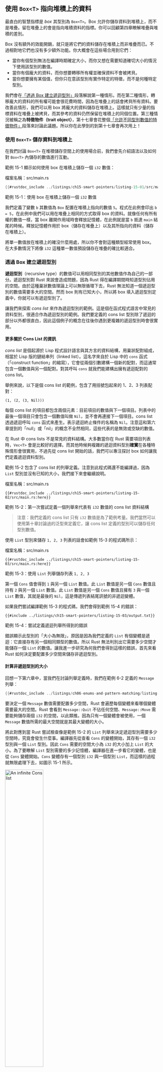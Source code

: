 ## 使用 `Box<T>` 指向堆積上的資料

最直白的智慧指標是 *box* 其型別為 `Box<T>`。Box 允許你儲存資料到堆積上，而不是堆疊。留在堆疊上的會是指向堆積資料的指標。你可以回顧第四章瞭解堆疊與堆積的差別。

Box 沒有額外的效能開銷，就只是將它們的資料儲存在堆積上而非堆疊而已。不過相對地它們也沒有多少額外功能。你大概會在這些場合用到它們：

* 當你有個型別無法在編譯時期確定大小，而你又想在需要知道確切大小的情況下使用該型別的數值。
* 當你有個龐大的資料，而你想要轉移所有權並確保資料不會被拷貝。
* 當你想要擁有某個值，但你只在意該型別有實作特定的特徵，而不是何種特定型別。

我們會在[「透過 Box 建立遞迴型別」](#透過-box-建立遞迴型別)<!-- ignore -->段落解說第一種情形。而在第二種情形，轉移龐大的資料的所有權可能會很花費時間，因為在堆疊上的話會拷貝所有資料。要改善此情形，我們可以用 box 將龐大的資料儲存在堆積上。這樣就只有少量的指標資料在堆疊上被拷貝，而其參考的資料仍然保留在堆積上的同個位置。第三種情況被稱之為**特徵物件（trait object）**，第十七章會花整個[「允許不同型別數值的特徵物件」][trait-objects]<!-- ignore -->段落來討論此議題。所以你在此學到的到第十七章會再次用上！

### 使用 `Box<T>` 儲存資料到堆積上

在我們討論 `Box<T>` 在堆積儲存空間上的使用場合前，我們會先介紹語法以及如何對 `Box<T>` 內儲存的數值進行互動。

範例 15-1 顯示如何使用 box 在堆積上儲存一個 `i32` 數值：

<span class="filename">檔案名稱：src/main.rs</span>

```rust
{{#rustdoc_include ../listings/ch15-smart-pointers/listing-15-01/src/main.rs}}
```

<span class="caption">範例 15-1：使用 box 在堆積上儲存一個 `i32` 數值</span>

我們定義了變數 `b` 其數值為 `Box` 配置在堆積上指向的數值 `5`。程式在此例會印出 `b = 5`，在此例中我們可以用在堆疊上相同的方式取得 box 的資料。就像任何有所有權的數值一樣，當 box 離開作用域時會釋放記憶體，在此例就是當 `b` 抵達 `main` 結尾的時候。釋放記憶體作用於 box（儲存在堆疊上）以及其所指向的資料（儲存在堆積上）。

將單一數值放在堆積上的確沒什麼用處，所以你不會對這種類型經常使用 box。在大多數情況下將像 `i32` 這種單一數值預設儲存在堆疊的確比較適合。

### 透過 Box 建立遞迴型別

**遞迴型別**（recursive type）的數值可以用相同型別的其他數值作為自己的一部分。遞迴型別對 Rust 來說會造成問題，因為 Rust 得在編譯期間時知道型別佔用的空間。由於這種巢狀數值理論上可以無限循環下去，Rust 無法知道一個遞迴型別的數值需要多大的空間。然而 box 則有已知大小，所以將 box 填入遞迴型別定義中，你就可以有遞迴型別了。

讓我們來探索 *cons list* 來作為遞迴型別的範例。這是個在函式程式語言中常見的資料型別，很適合作為遞迴型別的範例。我們要定義的 cons list 型別除了遞迴的部分以外都很直白，因此這個例子的概念在往後你遇到更複雜的遞迴型別時會很實用。

#### 更多關於 Cons List 的資訊

*cons list* 是個起源於 Lisp 程式設計語言與其方言的資料結構，用巢狀配對組成，相當於 Lisp 版的鏈結串列（linked list）。這名字來自於 Lisp 中的 `cons` 函式（「construct function」的縮寫），它會從兩個引數建構一個新的配對，而這通常包含一個數值與另一個配對。對其呼叫 `cons` 就我們能建構出擁有遞迴配對的 cons list。

舉例來說，以下是個 cons list 的範例，包含了用括號包起來的 1、2、3 列表配對：

```text
(1, (2, (3, Nil)))
```

每個 cons list 的項目都包含兩個元素：目前項目的數值與下一個項目。列表中的最後一個項目只會包含一個數值叫做 `Nil`，並不會再連接下一個項目。cons list 透過遞迴呼叫 `cons` 函式來產生。表示遞迴終止條件的名稱為 `Nil`。注意這和第六章提到的「null」或「nil」的概念不全然相同，這些代表的是無效或空缺的數值。

在 Rust 中 cons lists 不是常見的資料結構。大多數當你在 Rust 需要項目列表時，`Vec<T>` 會是比較好的選擇。而其他時候夠複雜的遞迴資料型別**確實**在各種特殊情形會很實用，不過先從 cons list 開始的話，我們可以專注探討 box 如何讓我們定義遞迴資料型別。

範例 15-2 包含了 cons list 的列舉定義。注意到此程式碼還不能編譯過，因為 `List` 型別並沒有已知的大小，我們接下來會繼續說明。

<span class="filename">檔案名稱：src/main.rs</span>

```rust,ignore,does_not_compile
{{#rustdoc_include ../listings/ch15-smart-pointers/listing-15-02/src/main.rs:here}}
```

<span class="caption">範例 15-2：第一次嘗試定義一個列舉來代表有 `i32` 數值的 cons list 資料結構</span>

> 注意：我們定義的 cons list 只有 `i32` 數值是為了範例考量。我們當然可以使用第十章討論過的泛型來定義它，讓 cons list 定義的型別可以儲存任何型別數值。

使用 `List` 型別來儲存 `1, 2, 3` 列表的話會如範例 15-3 的程式碼所示：

<span class="filename">檔案名稱：src/main.rs</span>

```rust,ignore,does_not_compile
{{#rustdoc_include ../listings/ch15-smart-pointers/listing-15-03/src/main.rs:here}}
```

<span class="caption">範例 15-3：使用 `List` 列舉儲存列表 `1, 2, 3`</span>

第一個 `Cons` 值會得到 `1` 與另一個 `List` 數值。此 `List` 數值是另一個 `Cons` 數值且持有 `2` 與另一個 `List` 數值。此 `List` 數值是另一個 `Cons` 數值且擁有 `3` 與一個 `List` 數值，其就是最後的 `Nil`，這是傳遞列表結尾訊號的非遞迴變體。

如果我們嘗試編譯範例 15-3 的程式碼，我們會得到範例 15-4 的錯誤：

```console
{{#include ../listings/ch15-smart-pointers/listing-15-03/output.txt}}
```

<span class="caption">範例 15-4：嘗試定義遞迴列舉所得到的錯誤</span>

錯誤顯示此型別的「大小為無限」，原因是因為我們定義的 `List` 有個變體是遞迴：它直接存有另一個相同類型的數值。所以 Rust 無法判別出它需要多少空間才能儲存一個 `List` 的數值。讓我進一步研究為何我們會得到這樣的錯誤，首先來看 Rust 如何決定要配置多少空間來儲存非遞迴型別。

#### 計算非遞迴型別的大小

回想一下第六章中，當我們在討論列舉定義時，我們在範例 6-2 定義的 `Message` 列舉：

```rust
{{#rustdoc_include ../listings/ch06-enums-and-pattern-matching/listing-06-02/src/main.rs:here}}
```

要決定一個 `Message` 數值需要配置多少空間，Rust 會遍歷每個變體來看哪個變體需要最大的空間。Rust 會看到 `Message::Quit` 不佔任何空間、`Message::Move` 需要能夠儲存兩個 `i32` 的空間，以此類推。因為只有一個變體會被使用，一個 `Message` 數值所需的最大空間就是其最大變體的大小。

將此對應到當 Rust 嘗試檢查像是範例 15-2 的 `List` 列舉來決定遞迴型別需要多少空間時，究竟會發生什麼事。編譯器先從查看 `Cons` 的變體開始，其存有一個 `i32` 型別與一個 `List` 型別。因此 `Cons` 需要的空間大小為 `i32` 的大小加上 `List` 的大小。為了要瞭解 `List` 型別需要的多少記憶體，編譯器在進一步看它的變體，也是從 `Cons` 變體開始。`Cons` 變體存有一個型別 `i32` 與一個型別 `List`，而這樣的過程就無限處理下去，如圖示 15-1 所示。

<img alt="An infinite Cons list" src="img/trpl15-01.svg" class="center" style="width: 50%;" />

<span class="caption">圖示 15-1：無限個 `List` 包含著無限個 `Cons` 變體</span>

#### 使用 `Box<T>` 取得已知大小的遞迴型別

由於 Rust 無法判別出遞迴定義型別要配置多少空間，所以編譯器會針對此錯誤提供些實用的建議：

<!-- manual-regeneration
after doing automatic regeneration, look at listings/ch15-smart-pointers/listing-15-03/output.txt and copy the relevant line
-->

```text
help: insert some indirection (e.g., a `Box`, `Rc`, or `&`) to make `List` representable
  |
2 |     Cons(i32, Box<List>),
  |               ++++    +
```

在此建議中，「indirection」代表與其直接儲存數值，我們可以變更資料結構，間接儲存指向數值的指標。

因為 `Box<T>` 是個指標，Rust 永遠知道 `Box<T>` 需要多少空間：指標的大小不會隨著指向的資料數量而改變。這代表我們可以將 `Box<T>` 存入 `Cons` 變體而非直接儲存另一個 `List` 數值。`Box<T>` 會指向另一個存在於堆積上的 `List` 數值而不是存在 `Cons` 變體中。概念上我們仍然有建立一個持有其他列表的列表，但此實作更像是將項目接著另一個項目排列，而非包含另一個在內。

我們可以改變範例 15-2 的 `List` 列舉定義以及範例 15-3 `List` 的使用方式，將其寫入範例 15-5，這次就能夠編譯過了：

<span class="filename">檔案名稱：src/main.rs</span>

```rust
{{#rustdoc_include ../listings/ch15-smart-pointers/listing-15-05/src/main.rs}}
```

<span class="caption">範例 15-5：使用 `Box<T>` 定義的 `List` 就有已知大小</span>

`Cons` 變體需要的大小為 `i32` 加上儲存 box 指標的空間。`Nil` 變體沒有儲存任何數值，所以它需要的空間比 `Cons` 變體少。現在我們知道任何 `List` 數值會佔的空間都是一個 `i32` 加上 box 指標的大小。透過使用 box，我們打破了無限遞迴，所以編譯器可以知道儲存一個 `List` 數值所需要的大小。圖示 15-2 顯示了 `Cons` 變體看起來的樣子。

<img alt="A finite Cons list" src="img/trpl15-02.svg" class="center" />

<span class="caption">圖示 15-2：不再是無限大小的 `List`，因為其 `Cons` 存的是 `Box`</span>

Boxes 只提供了間接儲存與堆積配置，它們沒有其他任何特殊功能，比如我們等下就會看到的其他智慧指標型別。它們也沒有任何因這些特殊功能產生的額外效能開銷，所以它們很適合用於像是 cons list 這種我們只需要間接儲存的場合。我們在第十七章還會再介紹到更多 box 的使用情境。

`Box<T>` 型別是智慧指標是因為它有實作 `Deref` 特徵，讓 `Box<T>` 的數值可以被視為參考所使用。當 `Box<T>` 數值離開作用域時，該 box 指向的堆積資料也會被清除，因為其有 `Drop` 特徵實作。這兩種特徵對於本章將會討論的其他智慧指標型別所提供的功能，將會更加重要。讓我們來探討這兩種特徵的細節吧。

[trait-objects]: ch17-02-trait-objects.html
